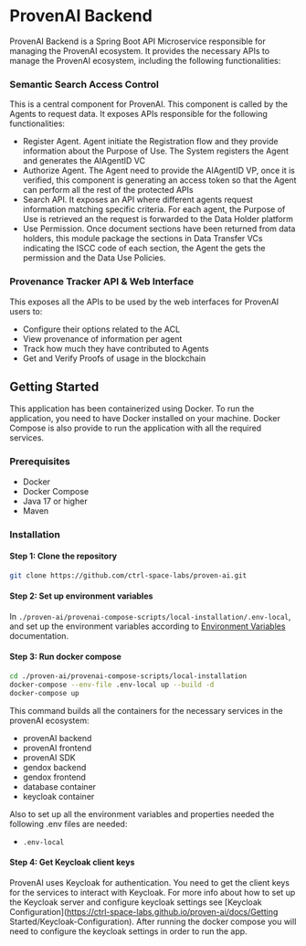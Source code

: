 # ProvenAI Backend

ProvenAI Backend is a Spring Boot API Microservice responsible for managing the ProvenAI ecosystem. It provides the necessary APIs to manage the ProvenAI ecosystem, including the following functionalities:

### Semantic Search Access Control 
  This is a central component for ProvenAI. This component is called by the Agents to request data. It exposes APIs responsible for the following functionalities:
  -	Register Agent. Agent initiate the Registration flow and they provide information about the Purpose of Use. The System registers the Agent and generates the AIAgentID VC
  -	Authorize Agent. The Agent need to provide the AIAgentID VP, once it is verified, this component is generating an access token so that the Agent can perform all the rest of the protected APIs
  -	Search API. It exposes an API where different agents request information matching specific criteria. For each agent, the Purpose of Use is retrieved an the request is forwarded to the Data Holder platform
  -	Use Permission. Once document sections have been returned from data holders, this module package the sections in  Data Transfer VCs indicating the ISCC code of each section, the Agent the gets the permission and the Data Use Policies.


### Provenance Tracker API & Web Interface
This exposes all the APIs to be used by the web interfaces for ProvenAI users to:
-	Configure their options related to the ACL
-	View provenance of information per agent
-	Track how much they have contributed to Agents
-	Get and Verify Proofs of usage in the blockchain



## Getting Started


This application has been containerized using Docker. To run the application, you need to have Docker installed on your machine.
Docker Compose is also provide to run the application with all the required services.

### Prerequisites

- Docker
- Docker Compose
- Java 17 or higher
- Maven

### Installation 

#### Step 1: Clone the repository
```bash
git clone https://github.com/ctrl-space-labs/proven-ai.git
```

#### Step 2: Set up environment variables

In `./proven-ai/provenai-compose-scripts/local-installation/.env-local`, and set up the environment variables according to [Environment Variables](../Getting%20Started/Environment-Variables) documentation.


#### Step 3: Run docker compose
```bash
cd ./proven-ai/provenai-compose-scripts/local-installation
docker-compose --env-file .env-local up --build -d
docker-compose up
```

This command builds all the containers for the necessary services in the provenAI ecosystem:
- provenAI backend
- provenAI frontend
- provenAI SDK
- gendox backend
- gendox frontend
- database container
- keycloak container

Also to set up all the environment variables and properties needed the following .env files are needed:
- `.env-local`

#### Step 4: Get Keycloak client keys

ProvenAI uses Keycloak for authentication. You need to get the client keys for the services to interact with Keycloak. For more info about how to set up the Keycloak server and configure keycloak settings see [Keycloak Configuration](https://ctrl-space-labs.github.io/proven-ai/docs/Getting Started/Keycloak-Configuration). After running the docker compose you will need to configure the keycloak settings in order to run the app.